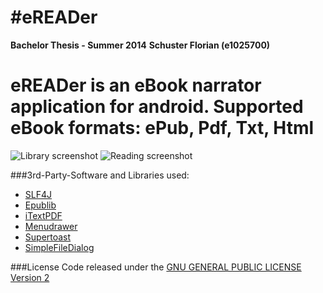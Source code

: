 #eREADer
======
**Bachelor Thesis - Summer 2014**
**Schuster Florian (e1025700)**

eREADer is an eBook narrator application for android. Supported eBook formats: ePub, Pdf, Txt, Html
======

![Library screenshot](https://raw.github.com/SoulRiser/eREADer/master/Design/screenshot_lib.png)
![Reading screenshot](https://raw.github.com/SoulRiser/eREADer/master/Design/screenshot_reading.png)

###3rd-Party-Software and Libraries used:
- [SLF4J](http://www.slf4j.org/download.html)
- [Epublib](http://www.siegmann.nl/epublib/)
- [iTextPDF](http://www.itextpdf.com/)
- [Menudrawer](https://github.com/SimonVT/android-menudrawer)
- [Supertoast](https://github.com/JohnPersano/SuperToasts)
- [SimpleFileDialog](http://www.scorchworks.com/Blog/simple-file-dialog-for-android-applications/)

###License
Code released under the [GNU GENERAL PUBLIC LICENSE Version 2](http://www.gnu.org/licenses/gpl-2.0.html)